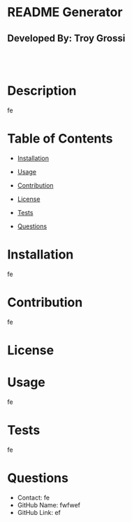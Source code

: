 # README Generator

## Developed By: Troy Grossi

</br>
</br>

# Description

fe

# Table of Contents

- [Installation](#installation)

- [Usage](#usage)

- [Contribution](#contribution)

- [License](#license)

- [Tests](#tests)

- [Questions](#questions)

# Installation

fe

# Contribution

fe

# License

# Usage

fe

<!---->
<!---->

# Tests

fe

# Questions

- Contact: fe
- GitHub Name: fwfwef
- GitHub Link: ef
